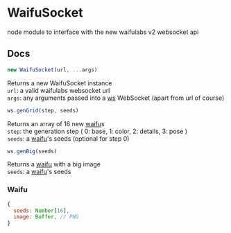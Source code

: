 # WaifuSocket

node module to interface with the new waifulabs v2 websocket api

## Docs
```js
new WaifuSocket(url, ...args)
```
Returns a new WaifuSocket instance\
`url`: a valid waifulabs websocket url\
`args`: any arguments passed into a [ws](https://github.com/websockets/ws) WebSocket (apart from url of course)

```js
ws.genGrid(step, seeds)
```
Returns an array of 16 new [waifu](#waifu)s\
`step`: the generation step
( 0: base, 1: color, 2: details, 3: pose )\
`seeds`: a [waifu](#waifu)'s seeds (optional for step 0)

```js
ws.genBig(seeds)
```
Returns a [waifu](#waifu) with a big image\
`seeds`: a [waifu](#waifu)'s seeds

### Waifu
```js
{
  seeds: Number[16],
  image: Buffer, // PNG
}
```
